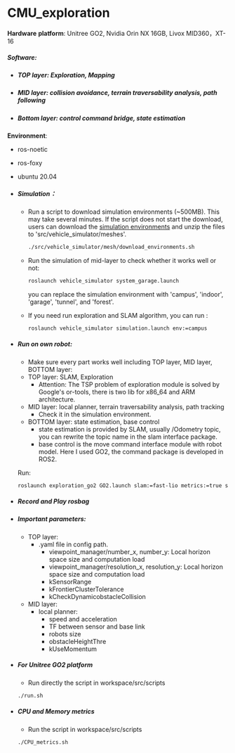 # CMU_exploration

**Hardware** **platform**: Unitree GO2, Nvidia Orin NX 16GB, Livox MID360，XT-16

##### Software:

- ##### TOP layer: Exploration, Mapping

- ##### MID layer: collision avoidance, terrain traversability analysis, path following

- ##### Bottom layer: control command bridge, state estimation

**Environment**:

- ros-noetic
- ros-foxy
- ubuntu 20.04



- ##### Simulation：

  - Run a script to download simulation environments (~500MB). This may take several minutes. If the script does not start the download, users can download the [simulation environments](https://drive.google.com/file/d/1GMT8tptb3nAb87F8eFfmIgjma6Bu0reV/view?usp=sharing) and unzip the files to 'src/vehicle_simulator/meshes'.

    ```bash
    ./src/vehicle_simulator/mesh/download_environments.sh
    ```

    

  - Run the simulation of mid-layer to check whether it works well or not:

    ```bash
    roslaunch vehicle_simulator system_garage.launch
    ```

    you can replace the simulation environment with 'campus', 'indoor', 'garage', 'tunnel', and 'forest'.

  - If you need run exploration and SLAM algorithm, you can run :

    ```bash
    roslaunch vehicle_simulator simulation.launch env:=campus
    ```

- ##### Run on own robot:

  - Make sure every part works well including TOP layer, MID layer, BOTTOM layer:
  - TOP layer: SLAM, Exploration
    - Attention: The TSP problem of exploration module is solved by Google's or-tools, there is two lib for x86_64 and ARM architecture.
  - MID layer: local planner, terrain traversability analysis, path tracking 
    - Check it in the simulation environment.
  - BOTTOM layer: state estimation, base control
    - state estimation is provided by SLAM, usually /Odometry topic, you can rewrite the topic name in the slam interface package.
    - base control is the move command interface module with robot model. Here I used GO2, the command package is developed in ROS2.

  Run:

  ```bash
  roslaunch exploration_go2 GO2.launch slam:=fast-lio metrics:=true slam_record:=true
  ```

- ##### Record and Play rosbag

  

- ##### Important parameters:

  - TOP layer:
    - .yaml file in config path.
      - viewpoint_manager/number_x, number_y: Local horizon space size and computation load
      - viewpoint_manager/resolution_x, resolution_y: Local horizon space size and computation load
      - kSensorRange
      - kFrontierClusterTolerance
      - kCheckDynamicobstacleCollision
  - MID layer:
    - local planner:
      - speed and acceleration
      - TF between sensor and base link
      - robots size
      - obstacleHeightThre
      - kUseMomentum
  
- ##### For Unitree GO2 platform

  - Run directly the script in workspace/src/scripts

  ```bash
  ./run.sh
  ```

- ##### CPU and Memory metrics

  - Run the script in workspace/src/scripts

  ```bash
  ./CPU_metrics.sh
  ```

  

